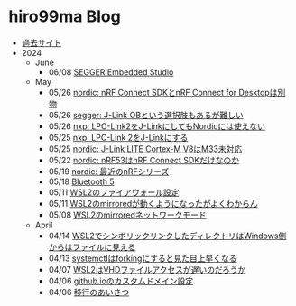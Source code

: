 # hiro99ma Blog

* [過去サイト](https://hiro99ma.blogspot.com/)
* 2024
  * June
    * 06/08 [SEGGER Embedded Studio](2024/06/08-ses.md)
  * May
    * 05/26 [nordic: nRF Connect SDKとnRF Connect for Desktopは別物](2024/20240526-sdk.md)
    * 05/26 [segger: J-Link OBという選択肢もあるが難しい](2024/20240526-nrf53dk.md)
    * 05/26 [nxp: LPC-Link2をJ-LinkにしてもNordicには使えない](2024/20240526-lpclink2.md)
    * 05/25 [nxp: LPC-Link 2をJ-Linkにする](2024/20240525-lpclink2.md)
    * 05/25 [nordic: J-Link LITE Cortex-M V8はM33未対応](2024/20240525-nrfconn.md)
    * 05/22 [nordic: nRF53はnRF Connect SDKだけなのか](2024/20240522-nrfconn.md)
    * 05/19 [nordic: 最近のnRFシリーズ](2024/20240519-nordic.md)
    * 05/18 [Bluetooth 5](2024/20240518-bl5.md)
    * 05/11 [WSL2のファイアウォール設定](2024/20240511-wsl2-firewall.md)
    * 05/11 [WSL2のmirroredが動くようになったがよくわからん](2024/20240511-wsl2.md)
    * 05/08 [WSL2のmirroredネットワークモード](2024/20240508-wsl2.md)
  * April
    * 04/14 [WSL2でシンボリックリンクしたディレクトリはWindows側からはファイルに見える](2024/20240414-wsl.md)
    * 04/13 [systemctlはforkingにすると見た目上早くなる](2024/20240413-systemd.md)
    * 04/07 [WSL2はVHDファイルアクセスが遅いのだろうか](2024/20240407-wsl.md)
    * 04/06 [github.ioのカスタムドメイン設定](2024/20240406-githubio.md)
    * 04/06 [移行のあいさつ](2024/20240406-greeting.md)

